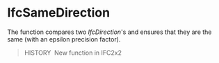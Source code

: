 # IfcSameDirection

The function compares two _IfcDirection_'s and ensures that they are the same (with an epsilon precision factor).

> HISTORY&nbsp; New function in IFC2x2
